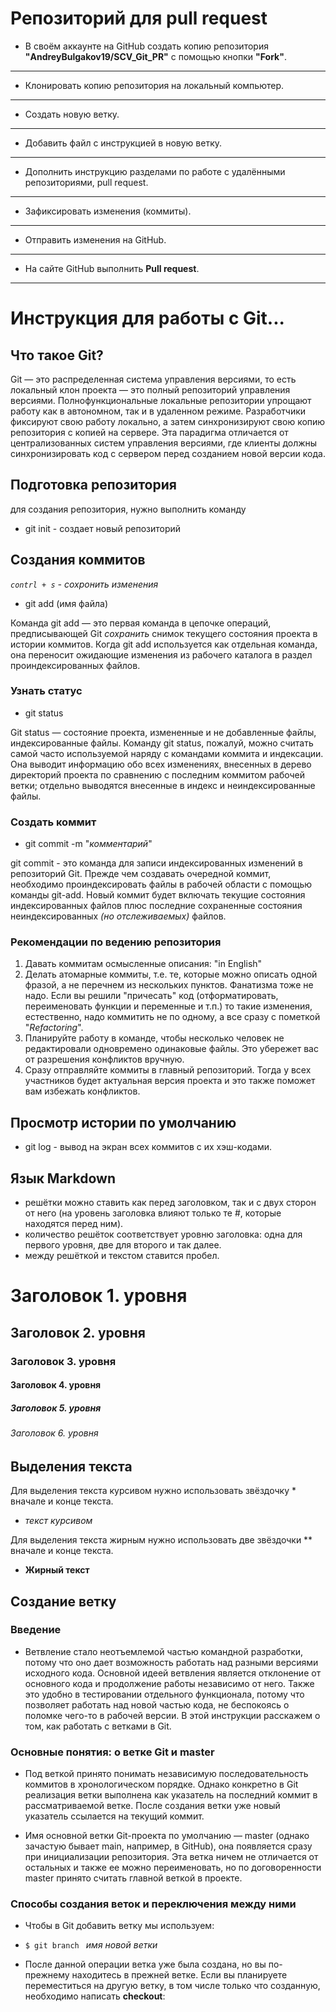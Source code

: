 # Репозиторий для **pull request**
* В своём аккаунте на GitHub создать копию репозитория **"AndreyBulgakov19/SCV_Git_PR"** с помощью кнопки **"Fork"**.
---
* Клонировать копию репозитория на локальный компьютер.
---
* Создать новую ветку.
---
* Добавить файл с инструкцией в новую ветку.
---
* Дополнить инструкцию разделами по работе с удалёнными репозиториями, pull request.
---
* Зафиксировать изменения (коммиты).
---
* Отправить изменения на GitHub.
---
* На сайте GitHub выполнить **Pull request**.
---
# Инструкция для работы с Git...

## Что такое Git?
Git — это распределенная система управления версиями, то есть локальный клон проекта — это полный репозиторий управления версиями. Полнофункциональные локальные репозитории упрощают работу как в автономном, так и в удаленном режиме. Разработчики фиксируют свою работу локально, а затем синхронизируют свою копию репозитория с копией на сервере. Эта парадигма отличается от централизованных систем управления версиями, где клиенты должны синхронизировать код с сервером перед созданием новой версии кода. 
## Подготовка репозитория
 для создания репозитория, нужно выполнить команду

* git init -  создает новый репозиторий

## Создания коммитов 
*`contrl + s` - сохронить изменения*
* git add (имя файла)

Команда git add — это первая команда в цепочке операций, предписывающей Git *сохранить* снимок текущего состояния проекта в истории коммитов. Когда git add используется как отдельная команда, она переносит ожидающие изменения из рабочего каталога в раздел проиндексированных файлов.

### Узнать статус 

* git status

Git status — состояние проекта, измененные и не добавленные файлы, индексированные файлы. Команду git status, пожалуй, можно считать самой часто используемой наряду с командами коммита и индексации. Она выводит информацию обо всех изменениях, внесенных в дерево директорий проекта по сравнению с последним коммитом рабочей ветки; отдельно выводятся внесенные в индекс и неиндексированные файлы.

### Создать коммит
* git commit -m "*комментарий*"

git commit - это команда для записи индексированных изменений в репозиторий Git.
Прежде чем создавать очередной коммит, необходимо проиндексировать файлы в рабочей области с помощью команды git-add. Новый коммит будет включать текущие состояния индексированных файлов плюс последние сохраненные состояния неиндексированных *(но отслеживаемых)* файлов.

### Рекомендации по ведению репозитория 

1. Давать коммитам осмысленные описания: "in English"
2. Делать атомарные коммиты, т.е. те, которые можно описать одной фразой, а не перечнем из нескольких пунктов. Фанатизма тоже не надо. Если вы решили "причесать" код (отформатировать, переименовать функции и переменные и т.п.) то такие изменения, естественно, надо коммитить не по одному, а все сразу с пометкой "*Refactoring*". 
3. Планируйте работу в команде, чтобы несколько человек не редактировали
одновремено одинаковые файлы. Это убережет вас от разрешения конфликтов
вручную.
4. Сразу отправляйте коммиты в главный репозиторий. Тогда у всех участников будет актуальная версия проекта и это также поможет вам избежать конфликтов.

## Просмотр истории по умолчанию

* git log - вывод на экран всех коммитов с их хэш-кодами.


## Язык Markdown
* решётки можно ставить как перед заголовком, так и с двух сторон от него (на уровень заголовка влияют только те #, которые находятся перед ним).
* количество решёток соответствует уровню заголовка: одна для первого уровня, две для второго и так далее.
* между решёткой и текстом ставится пробел.

# Заголовок 1. уровня
## Заголовок 2. уровня #
### Заголовок 3. уровня ##
#### Заголовок 4. уровня
##### Заголовок 5. уровня #######
###### Заголовок 6. уровня

## Выделения текста
Для выделения текста курсивом нужно использовать звёздочку * вначале и конце текста.

* *текст курсивом*

Для выделения текста жирным нужно использовать две звёздочки ** вначале и конце текста.

* **Жирный текст**
 ## Создание ветку
 ### Введение
 * Ветвление стало неотъемлемой частью командной разработки, потому что оно дает возможность работать над разными версиями исходного кода. Основной идеей ветвления является отклонение от основного кода и продолжение работы независимо от него. Также это удобно в тестировании отдельного функционала, потому что позволяет работать над новой частью кода, не беспокоясь о поломке чего-то в рабочей версии. В этой инструкции расскажем о том, как работать с ветками в Git.

### Основные понятия: о ветке Git и master
 * Под веткой принято понимать независимую последовательность коммитов в хронологическом порядке. Однако конкретно в Git реализация ветки выполнена как указатель на последний коммит в рассматриваемой ветке. После создания ветки уже новый указатель ссылается на текущий коммит.

* Имя основной ветки Git-проекта по умолчанию — master (однако зачастую бывает main, например, в GitHub), она появляется сразу при инициализации репозитория. Эта ветка ничем не отличается от остальных и также ее можно переименовать, но по договоренности master принято считать главной веткой в проекте. 

### Способы создания веток и переключения между ними
* Чтобы в Git добавить ветку мы используем:
* ` $ git branch  ` *имя новой ветки* 

* После данной операции ветка уже была создана, но вы по-прежнему находитесь в прежней ветке. Если вы планируете переместиться на другую ветку, в том числе только что созданную, необходимо написать **checkout**: